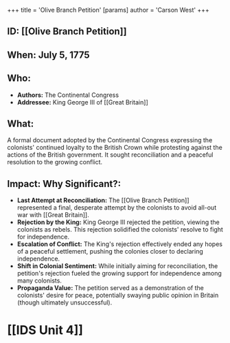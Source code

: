 +++
 title = 'Olive Branch Petition'
[params]
	author = 'Carson West'
+++
## ID: [[Olive Branch Petition]] 
## When: July 5, 1775

## Who:
* **Authors:** The Continental Congress
* **Addressee:** King George III of [[Great Britain]] 
## What: 
A formal document adopted by the Continental Congress expressing the colonists' continued loyalty to the British Crown while protesting against the actions of the British government.  It sought reconciliation and a peaceful resolution to the growing conflict.

## Impact: Why Significant?:
* **Last Attempt at Reconciliation:**  The [[Olive Branch Petition]] represented a final, desperate attempt by the colonists to avoid all-out war with [[Great Britain]].
* **Rejection by the King:** King George III rejected the petition, viewing the colonists as rebels. This rejection solidified the colonists' resolve to fight for independence.
* **Escalation of Conflict:** The King's rejection effectively ended any hopes of a peaceful settlement, pushing the colonies closer to declaring independence.
* **Shift in Colonial Sentiment:** While initially aiming for reconciliation, the petition's rejection fueled the growing support for independence among many colonists.
* **Propaganda Value:** The petition served as a demonstration of the colonists' desire for peace, potentially swaying public opinion in Britain (though ultimately unsuccessful).


# [[IDS Unit 4]]
